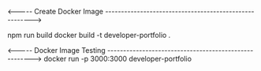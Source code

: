 <----- Create Docker Image ------------------------------------------------------->

npm run build
docker build -t developer-portfolio .

<----- Docker Image Testing ------------------------------------------------------>
docker run -p 3000:3000 developer-portfolio

